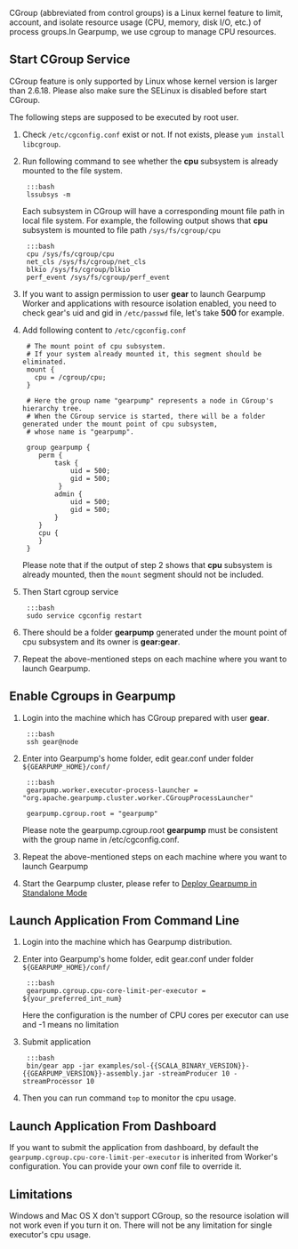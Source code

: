 CGroup (abbreviated from control groups) is a Linux kernel feature to limit, account, and isolate resource usage (CPU, memory, disk I/O, etc.) of process groups.In Gearpump, we use cgroup to manage CPU resources.

## Start CGroup Service 

CGroup feature is only supported by Linux whose kernel version is larger than 2.6.18. Please also make sure the SELinux is disabled before start CGroup.

The following steps are supposed to be executed by root user.

1. Check `/etc/cgconfig.conf` exist or not. If not exists, please `yum install libcgroup`.

2. Run following command to see whether the **cpu** subsystem is already mounted to the file system.
 
		:::bash
   		lssubsys -m
   		
    Each subsystem in CGroup will have a corresponding mount file path in local file system. For example, the following output shows that **cpu** subsystem is mounted to file path `/sys/fs/cgroup/cpu`
   
		:::bash
		cpu /sys/fs/cgroup/cpu
		net_cls /sys/fs/cgroup/net_cls
		blkio /sys/fs/cgroup/blkio
		perf_event /sys/fs/cgroup/perf_event
  
   
3. If you want to assign permission to user **gear** to launch Gearpump Worker and applications with resource isolation enabled, you need to check gear's uid and gid in `/etc/passwd` file, let's take **500** for example.

4. Add following content to `/etc/cgconfig.conf`
    
		
		# The mount point of cpu subsystem.
		# If your system already mounted it, this segment should be eliminated.
		mount {    
		  cpu = /cgroup/cpu;
		}
		    
		# Here the group name "gearpump" represents a node in CGroup's hierarchy tree.
		# When the CGroup service is started, there will be a folder generated under the mount point of cpu subsystem,
		# whose name is "gearpump".
		    
		group gearpump {
		   perm {
		       task {
		           uid = 500;
		           gid = 500;
		        }
		       admin {
		           uid = 500;
		           gid = 500;
		       }
		   }
		   cpu {
		   }
		}
	   
   
   Please note that if the output of step 2 shows that **cpu** subsystem is already mounted, then the `mount` segment should not be included.
   
4. Then Start cgroup service
   
		:::bash
   		sudo service cgconfig restart 
   
   
5. There should be a folder **gearpump** generated under the mount point of cpu subsystem and its owner is **gear:gear**.  
  
6. Repeat the above-mentioned steps on each machine where you want to launch Gearpump.   

## Enable Cgroups in Gearpump 
1. Login into the machine which has CGroup prepared with user **gear**.

   		:::bash
   		ssh gear@node
   

2. Enter into Gearpump's home folder, edit gear.conf under folder `${GEARPUMP_HOME}/conf/`

   		:::bash
   		gearpump.worker.executor-process-launcher = "org.apache.gearpump.cluster.worker.CGroupProcessLauncher"
   
   		gearpump.cgroup.root = "gearpump"
   

   Please note the gearpump.cgroup.root **gearpump** must be consistent with the group name in /etc/cgconfig.conf.

3. Repeat the above-mentioned steps on each machine where you want to launch Gearpump

4. Start the Gearpump cluster, please refer to [Deploy Gearpump in Standalone Mode](deployment-standalone)

## Launch Application From Command Line
1. Login into the machine which has Gearpump distribution.

2. Enter into Gearpump's home folder, edit gear.conf under folder `${GEARPUMP_HOME}/conf/`
   
   		:::bash
   		gearpump.cgroup.cpu-core-limit-per-executor = ${your_preferred_int_num}
   
  
   Here the configuration is the number of CPU cores per executor can use and -1 means no limitation

3. Submit application

   		:::bash
   		bin/gear app -jar examples/sol-{{SCALA_BINARY_VERSION}}-{{GEARPUMP_VERSION}}-assembly.jar -streamProducer 10 -streamProcessor 10 
   

4. Then you can run command `top` to monitor the cpu usage.

## Launch Application From Dashboard
If you want to submit the application from dashboard, by default the `gearpump.cgroup.cpu-core-limit-per-executor` is inherited from Worker's configuration. You can provide your own conf file to override it.

## Limitations
Windows and Mac OS X don't support CGroup, so the resource isolation will not work even if you turn it on. There will not be any limitation for single executor's cpu usage.
